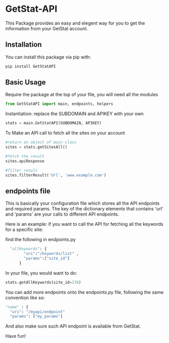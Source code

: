 # GetStat-API
This Package provides an easy and elegent way for you to get the information from your GetStat account.

## Installation
You can install this package via pip with:

```bash
pip install GetStatAPI

```

## Basic Usage

Require the package at the top of your file, you will need all the modules

```python
from GetStatAPI import main, endpoints, helpers
```

Instantiation:
replace the SUBDOMAIN and APIKEY with your own
```Python
stats = main.GetStatAPI(SUBDOMAIN, APIKEY)
```

To Make an API call to fetch all the sites on your account
```python
#return an object of main class
sites = stats.getSitesAll()

#fetch the result
sites.apiResponse

#filter result
sites.filterResult('Url', 'www.example.com')

```

## endpoints file
This is basically your configuration file which stores all the API endpoints and required params.
The key of the dictionary elements that contains 'url' and 'params' are your calls to different API endpoints.

Here is an example:
if you want to call the API for fetching all the keywords for a specific site:

find the following in endpoints.py
```python
  "allKeywords": {
        "uri":"/keywords/list" ,
        "params":["site_id"]
      }
```
In your file, you would want to do:
```python
stats.getAllKeywords(site_id=176)

```

You can add more endpoints onto the endpoints.py file, following the same convention like so:
```python
"name" : { 
  "uri": "/myapi/endpoint"
  "params": ["my_params"]
```
And also make sure such API endpoint is available from GetStat.

Have fun!

